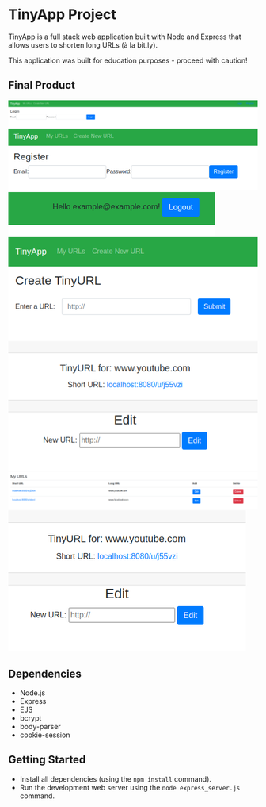 # TinyApp Project

TinyApp is a full stack web application built with Node and Express that allows users to shorten long URLs (à la bit.ly).

This application was built for education purposes - proceed with caution!

## Final Product


![Alt text](https://github.com/LucusR/tinyapp/blob/master/misc/ss1.png "Home Screen")
![Alt text](https://github.com/LucusR/tinyapp/blob/master/misc/ss2.png "Register")
![Alt text](https://github.com/LucusR/tinyapp/blob/master/misc/ss3.png "Prompt when user logged in")
![Alt text](https://github.com/LucusR/tinyapp/blob/master/misc/ss4.png "Create TinyURL")
![Alt text](https://github.com/LucusR/tinyapp/blob/master/misc/ss5.png "Display TinyURL")
![Alt text](https://github.com/LucusR/tinyapp/blob/master/misc/ss6.png "Display all TinyURL's")
![Alt text](https://github.com/LucusR/tinyapp/blob/master/misc/ss7.png "Edit TinyURL")


## Dependencies

- Node.js
- Express
- EJS
- bcrypt
- body-parser
- cookie-session


## Getting Started

- Install all dependencies (using the `npm install` command).
- Run the development web server using the `node express_server.js` command.
